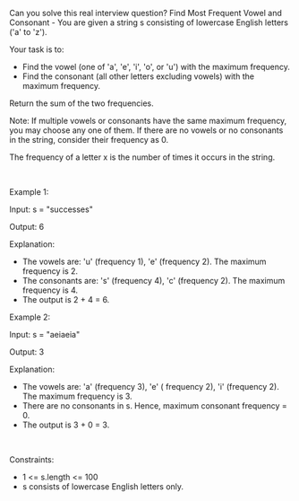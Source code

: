 Can you solve this real interview question? Find Most Frequent Vowel and Consonant - You are given a string s consisting of lowercase English letters ('a' to 'z').

Your task is to:

 * Find the vowel (one of 'a', 'e', 'i', 'o', or 'u') with the maximum frequency.
 * Find the consonant (all other letters excluding vowels) with the maximum frequency.

Return the sum of the two frequencies.

Note: If multiple vowels or consonants have the same maximum frequency, you may choose any one of them. If there are no vowels or no consonants in the string, consider their frequency as 0.

The frequency of a letter x is the number of times it occurs in the string.

 

Example 1:

Input: s = "successes"

Output: 6

Explanation:

 * The vowels are: 'u' (frequency 1), 'e' (frequency 2). The maximum frequency is 2.
 * The consonants are: 's' (frequency 4), 'c' (frequency 2). The maximum frequency is 4.
 * The output is 2 + 4 = 6.

Example 2:

Input: s = "aeiaeia"

Output: 3

Explanation:

 * The vowels are: 'a' (frequency 3), 'e' ( frequency 2), 'i' (frequency 2). The maximum frequency is 3.
 * There are no consonants in s. Hence, maximum consonant frequency = 0.
 * The output is 3 + 0 = 3.

 

Constraints:

 * 1 <= s.length <= 100
 * s consists of lowercase English letters only.